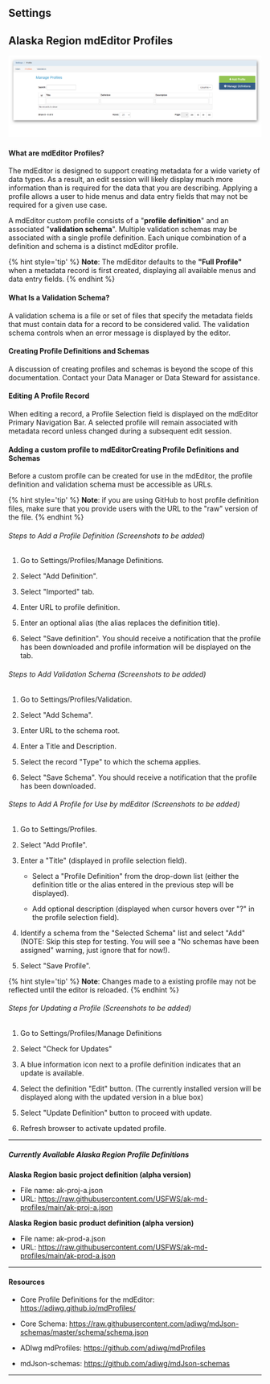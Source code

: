 ﻿**Settings**
---

## Alaska Region mdEditor Profiles

![Profile Settings Dashboard](/assets/reference/settings/settings-profile.png)

#### What are mdEditor Profiles?

The mdEditor is designed to support creating metadata for a wide variety of data types. As a result, an edit session will likely display much more information than is required for the data that you are describing. Applying a profile allows a user to hide menus and data entry fields that may not be required for a given use case.

A mdEditor custom profile consists of a "**profile definition**" and an associated "**validation schema**". Multiple validation schemas may be associated with a single profile definition. Each unique combination of a definition and schema is a distinct mdEditor profile.

{% hint style='tip' %}
**Note**: The mdEditor defaults to the **"Full Profile"** when a metadata record is first created, displaying all available menus and data entry fields.
{% endhint %} 

#### What Is a Validation Schema?

A validation schema is a file or set of files that specify the metadata fields that must contain data for a record to be considered valid. The validation schema controls when an error message is displayed by the editor.

#### Creating Profile Definitions and Schemas

A discussion of creating profiles and schemas is beyond the scope of this documentation. Contact your Data Manager or Data Steward for assistance.

#### Editing A Profile Record

When editing a record, a Profile Selection field is displayed on the mdEditor Primary Navigation Bar. A selected profile will remain associated with metadata record unless changed during a subsequent edit session.

#### Adding a custom profile to mdEditorCreating Profile Definitions and Schemas

Before a custom profile can be created for use in the mdEditor, the profile definition and validation schema must be accessible as URLs. 

{% hint style='tip' %}
**Note**: if you are using GitHub to host profile definition files, make sure that you provide users with the URL to the "raw" version of the file.
{% endhint %} 

###### Steps to Add a Profile Definition (Screenshots to be added)

1. Go to Settings/Profiles/Manage Definitions.

2. Select "Add Definition".

3. Select "Imported" tab.

4. Enter URL to profile definition.

5. Enter an optional alias (the alias replaces the definition title).

6. Select "Save definition". You should receive a notification that the profile has been downloaded and profile information will be displayed on the tab.


###### Steps to Add Validation Schema (Screenshots to be added)

1. Go to Settings/Profiles/Validation.

2. Select "Add Schema".

3. Enter URL to the schema root.

4. Enter a Title and Description.

5. Select the record "Type" to which the schema applies.

6. Select "Save Schema". You should receive a notification that the profile has been downloaded.



###### Steps to Add A Profile for Use by mdEditor (Screenshots to be added)

1. Go to Settings/Profiles.

2. Select "Add Profile".

3. Enter a "Title" (displayed in profile selection field). 

    * Select a "Profile Definition" from the drop-down list (either the definition title or the alias entered in the previous step will be displayed). 
    
    * Add optional description (displayed when cursor hovers over "?" in the profile selection field).
 
4. Identify a schema from the "Selected Schema" list and select "Add" (NOTE: Skip this step for testing. You will see a "No schemas have been assigned" warning, just ignore that for now!).

5. Select "Save Profile".


{% hint style='tip' %}
**Note**: Changes made to a existing profile may not be reflected until the editor is reloaded.
{% endhint %} 

###### Steps for Updating a Profile (Screenshots to be added)

1. Go to Settings/Profiles/Manage Definitions

2. Select "Check for Updates"

3. A blue information icon next to a profile definition indicates that an update is available.

4. Select the definition "Edit" button. (The currently installed version will be displayed along with the updated version in a blue box)

5. Select "Update Definition" button to proceed with update.

6. Refresh browser to activate updated profile.

---


##### Currently Available Alaska Region Profile Definitions

**Alaska Region basic project definition (alpha version)**


* File name: ak-proj-a.json
* URL: https://raw.githubusercontent.com/USFWS/ak-md-profiles/main/ak-proj-a.json



**Alaska Region basic product definition (alpha version)**


* File name: ak-prod-a.json
* URL: https://raw.githubusercontent.com/USFWS/ak-md-profiles/main/ak-prod-a.json


---

#### Resources

* Core Profile Definitions for the mdEditor: https://adiwg.github.io/mdProfiles/

* Core Schema: https://raw.githubusercontent.com/adiwg/mdJson-schemas/master/schema/schema.json

* ADIwg mdProfiles: https://github.com/adiwg/mdProfiles

* mdJson-schemas: https://github.com/adiwg/mdJson-schemas

---

